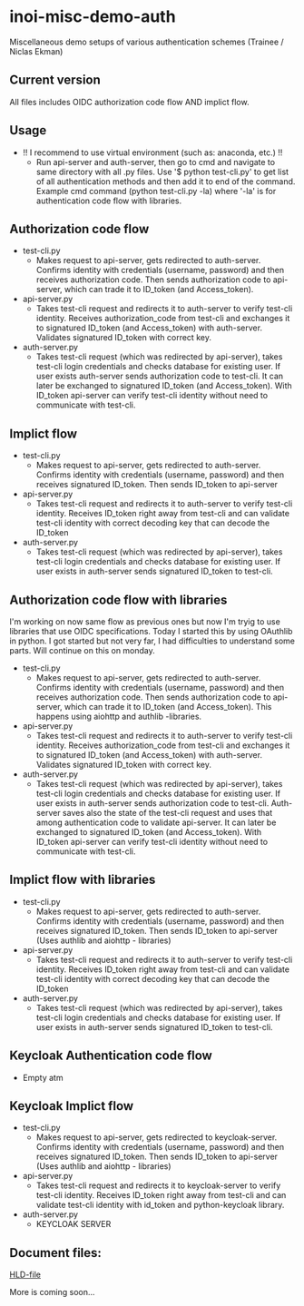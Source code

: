 # inoi-misc-demo-auth
Miscellaneous demo setups of various authentication schemes (Trainee / Niclas Ekman)

## Current version
All files includes OIDC authorization code flow AND implict flow.

## Usage

* !! I recommend to use virtual environment (such as: anaconda, etc.) !!
	- Run api-server and auth-server, then go to cmd and navigate to same directory with all .py files. Use '$ python test-cli.py' to get list of all authentication methods and then add it to end of the command.
	Example cmd command (python test-cli.py -la) where '-la' is for authentication code flow with libraries.


## Authorization code flow

* test-cli.py
	- Makes request to api-server, gets redirected to auth-server. Confirms identity with credentials (username, password) and then receives authorization code. 
	Then sends authorization code to api-server, which can trade it to ID_token (and Access_token).
* api-server.py
	- Takes test-cli request and redirects it to auth-server to verify test-cli identity. Receives authorization_code from test-cli and exchanges it to signatured ID_token (and Access_token) with auth-server. 
	Validates signatured ID_token with correct key.
* auth-server.py
	- Takes test-cli request (which was redirected by api-server), takes test-cli login credentials and checks database for existing user. If user exists auth-server sends authorization code to test-cli. It can later be exchanged
	to signatured ID_token (and Access_token). With ID_token api-server can verify test-cli identity without need to communicate with test-cli.

## Implict flow

* test-cli.py
	 - Makes request to api-server, gets redirected to auth-server. Confirms identity with credentials (username, password) and then receives signatured ID_token.
	Then sends ID_token to api-server
* api-server.py
	- Takes test-cli request and redirects it to auth-server to verify test-cli identity. 
	Receives ID_token right away from test-cli and can validate test-cli identity with correct decoding key that can decode the ID_token
* auth-server.py
	- Takes test-cli request (which was redirected by api-server), takes test-cli login credentials and checks database for existing user. If user exists in auth-server sends signatured ID_token to test-cli.



## Authorization code flow with libraries
I'm working on now same flow as previous ones but now I'm tryig to use libraries that use OIDC specifications. Today I started this
by using OAuthlib in python. I got started but not very far, I had difficulties to understand some parts. Will continue on this on monday.

* test-cli.py
	- Makes request to api-server, gets redirected to auth-server. Confirms identity with credentials (username, password) and then receives authorization code. 
	Then sends authorization code to api-server, which can trade it to ID_token (and Access_token). This happens using aiohttp and authlib -libraries.
* api-server.py
	- Takes test-cli request and redirects it to auth-server to verify test-cli identity. Receives authorization_code from test-cli and exchanges it to signatured ID_token (and Access_token) with auth-server. 
	Validates signatured ID_token with correct key.
* auth-server.py
	- Takes test-cli request (which was redirected by api-server), takes test-cli login credentials and checks database for existing user. 
	If user exists in auth-server sends authorization code to test-cli. 
	Auth-server saves also the state of the test-cli request and uses that among authentication code to validate api-server. 
	It can later be exchanged to signatured ID_token (and Access_token). With ID_token api-server can verify test-cli identity without need to communicate with test-cli.

## Implict flow with libraries

* test-cli.py
	 - Makes request to api-server, gets redirected to auth-server. Confirms identity with credentials (username, password) and then receives signatured ID_token.
	Then sends ID_token to api-server (Uses authlib and aiohttp - libraries)
* api-server.py
	- Takes test-cli request and redirects it to auth-server to verify test-cli identity. 
	Receives ID_token right away from test-cli and can validate test-cli identity with correct decoding key that can decode the ID_token
* auth-server.py
	- Takes test-cli request (which was redirected by api-server), takes test-cli login credentials and checks database for existing user. If user exists in auth-server sends signatured ID_token to test-cli.

## Keycloak Authentication code flow 

* Empty atm

## Keycloak Implict flow

* test-cli.py
	 - Makes request to api-server, gets redirected to keycloak-server. Confirms identity with credentials (username, password) and then receives signatured ID_token.
	Then sends ID_token to api-server (Uses authlib and aiohttp - libraries)
* api-server.py
	- Takes test-cli request and redirects it to keycloak-server to verify test-cli identity. 
	Receives ID_token right away from test-cli and can validate test-cli identity with id_token and python-keycloak library.
* auth-server.py
	- KEYCLOAK SERVER

## Document files:
[HLD-file](OIDC/Docs/HLD.md)

More is coming soon...